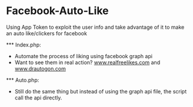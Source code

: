 Facebook-Auto-Like
==================

Using App Token to exploit the user info and take advantage of it to make an auto like/clickers for facebook

*** Index.php:
- Automate the process of liking using facebook graph api
- Want to see them in real action? www.realfreelikes.com and www.drautogon.com

***  Auto.php:
- Still do the same thing but instead of using the graph api file, the script call the api directly.
